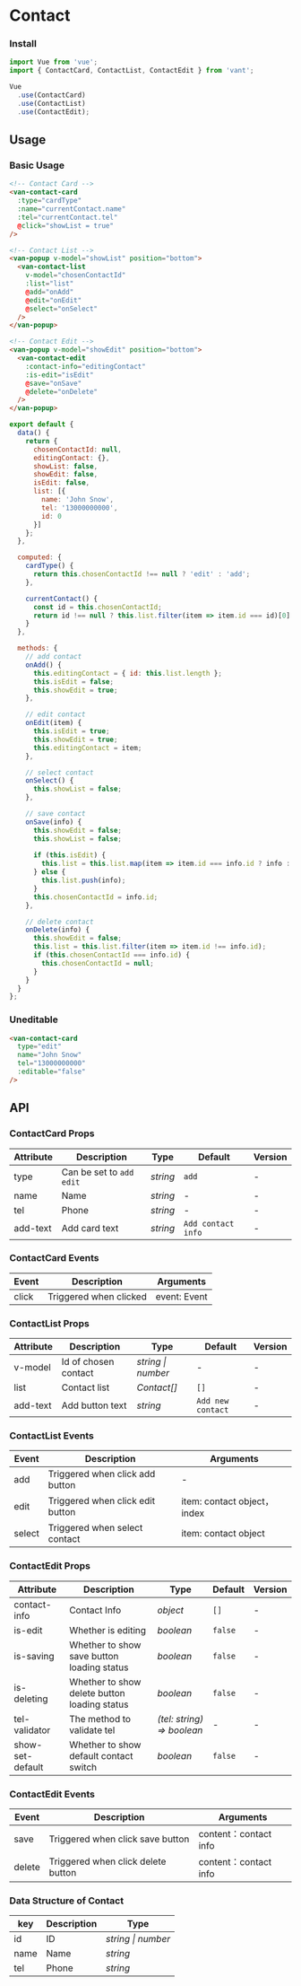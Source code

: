 # Contact

### Install

``` javascript
import Vue from 'vue';
import { ContactCard, ContactList, ContactEdit } from 'vant';

Vue
  .use(ContactCard)
  .use(ContactList)
  .use(ContactEdit);
```

## Usage

### Basic Usage

```html
<!-- Contact Card -->
<van-contact-card
  :type="cardType"
  :name="currentContact.name"
  :tel="currentContact.tel"
  @click="showList = true"
/>

<!-- Contact List -->
<van-popup v-model="showList" position="bottom">
  <van-contact-list
    v-model="chosenContactId"
    :list="list"
    @add="onAdd"
    @edit="onEdit"
    @select="onSelect"
  />
</van-popup>

<!-- Contact Edit -->
<van-popup v-model="showEdit" position="bottom">
  <van-contact-edit
    :contact-info="editingContact"
    :is-edit="isEdit"
    @save="onSave"
    @delete="onDelete"
  />
</van-popup>
```

``` javascript
export default {
  data() {
    return {
      chosenContactId: null,
      editingContact: {},
      showList: false,
      showEdit: false,
      isEdit: false,
      list: [{
        name: 'John Snow',
        tel: '13000000000',
        id: 0
      }]
    };
  },

  computed: {
    cardType() {
      return this.chosenContactId !== null ? 'edit' : 'add';
    },

    currentContact() {
      const id = this.chosenContactId;
      return id !== null ? this.list.filter(item => item.id === id)[0] : {};
    }
  },

  methods: {
    // add contact
    onAdd() {
      this.editingContact = { id: this.list.length };
      this.isEdit = false;
      this.showEdit = true;
    },

    // edit contact
    onEdit(item) {
      this.isEdit = true;      
      this.showEdit = true;
      this.editingContact = item;
    },

    // select contact
    onSelect() {
      this.showList = false;
    },

    // save contact
    onSave(info) {
      this.showEdit = false;
      this.showList = false;
      
      if (this.isEdit) {
        this.list = this.list.map(item => item.id === info.id ? info : item);
      } else {
        this.list.push(info);
      }
      this.chosenContactId = info.id;
    },

    // delete contact
    onDelete(info) {
      this.showEdit = false;
      this.list = this.list.filter(item => item.id !== info.id);
      if (this.chosenContactId === info.id) {
        this.chosenContactId = null;
      }
    }
  }
};
```

### Uneditable

```html
<van-contact-card
  type="edit"
  name="John Snow"
  tel="13000000000"
  :editable="false"
/>
```

## API

### ContactCard Props

| Attribute | Description | Type | Default | Version |
|------|------|------|------|------|
| type | Can be set to `add` `edit` | *string* | `add` | - |
| name | Name | *string* | - | - |
| tel | Phone | *string* | - | - |
| add-text | Add card text | *string* | `Add contact info` | - |

### ContactCard Events

| Event | Description | Arguments |
|------|------|------|
| click | Triggered when clicked | event: Event |

### ContactList Props

| Attribute | Description | Type | Default | Version |
|------|------|------|------|------|
| v-model | Id of chosen contact | *string \| number* | - | - |
| list | Contact list | *Contact[]* | `[]` | - |
| add-text | Add button text | *string* | `Add new contact` | - |

### ContactList Events

| Event | Description | Arguments |
|------|------|------|
| add | Triggered when click add button | - |
| edit | Triggered when click edit button | item: contact object，index |
| select | Triggered when select contact | item: contact object |

### ContactEdit Props

| Attribute | Description | Type | Default | Version |
|------|------|------|------|------|
| contact-info | Contact Info | *object* | `[]` | - |
| is-edit | Whether is editing | *boolean* | `false` | - |
| is-saving | Whether to show save button loading status | *boolean* | `false` | - |
| is-deleting | Whether to show delete button loading status | *boolean* | `false` | - |
| tel-validator | The method to validate tel | *(tel: string) => boolean* | - | - |
| show-set-default | Whether to show default contact switch | *boolean* | `false` | - |

### ContactEdit Events

| Event | Description | Arguments |
|------|------|------|
| save | Triggered when click save button | content：contact info |
| delete | Triggered when click delete button | content：contact info |

### Data Structure of Contact

| key | Description | Type |
|------|------|------|
| id | ID | *string \| number* |
| name | Name | *string* |
| tel | Phone | *string* |

